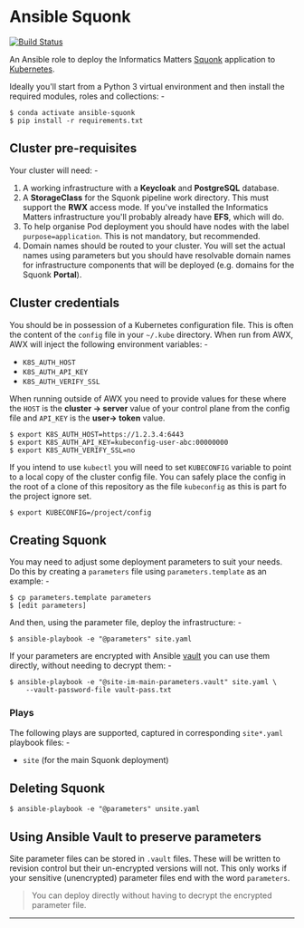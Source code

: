 # Ansible Squonk

[![Build Status](https://travis-ci.com/InformaticsMatters/ansible-squonk.svg?branch=master)](https://travis-ci.com/InformaticsMatters/ansible-squonk)

An Ansible role to deploy the Informatics Matters [Squonk] application
to [Kubernetes].

Ideally you'll start from a Python 3 virtual environment and then install
the required modules, roles and collections: -

    $ conda activate ansible-squonk
    $ pip install -r requirements.txt

## Cluster pre-requisites
Your cluster will need: -

1.  A working infrastructure with a **Keycloak** and **PostgreSQL** database.
1.  A **StorageClass** for the Squonk pipeline work directory.
    This must support the **RWX** access mode. If you've installed
    the Informatics Matters infrastructure you'll probably already
    have **EFS**, which will do.     
1.  To help organise Pod deployment you should have nodes
    with the label `purpose=application`. This is not mandatory,
    but recommended.
1.  Domain names should be routed to your cluster.
    You will set the actual names using parameters but you should have
    resolvable domain names for infrastructure components that will be deployed
    (e.g. domains for the Squonk **Portal**).
 
## Cluster credentials
You should be in possession of a Kubernetes configuration file. This is often
the content of the `config` file in your `~/.kube` directory. When run from
AWX, AWX will inject the following environment variables: -

-   `K8S_AUTH_HOST`
-   `K8S_AUTH_API_KEY`
-   `K8S_AUTH_VERIFY_SSL`

When running outside of AWX you need to provide values for these
where the `HOST` is the **cluster -> server** value of your control plane from
the config file and `API_KEY` is the **user-> token** value.

    $ export K8S_AUTH_HOST=https://1.2.3.4:6443
    $ export K8S_AUTH_API_KEY=kubeconfig-user-abc:00000000
    $ export K8S_AUTH_VERIFY_SSL=no

If you intend to use `kubectl` you will need to set `KUBECONFIG` variable
to point to a local copy of the cluster config file. You can safely place
the config in the root of a clone of this repository as the file
`kubeconfig` as this is part fo the project ignore set.

    $ export KUBECONFIG=/project/config

## Creating Squonk
You may need to adjust some deployment parameters to suit your needs.
Do this by creating a `parameters` file using `parameters.template`
as an example: -

    $ cp parameters.template parameters
    $ [edit parameters]

And then, using the parameter file, deploy the infrastructure: -

    $ ansible-playbook -e "@parameters" site.yaml

If your parameters are encrypted with Ansible [vault] you can use them
directly, without needing to decrypt them: -

    $ ansible-playbook -e "@site-im-main-parameters.vault" site.yaml \
        --vault-password-file vault-pass.txt

### Plays
The following plays are supported, captured in corresponding `site*.yaml`
playbook files: -

-   `site` (for the main Squonk deployment)

## Deleting Squonk

    $ ansible-playbook -e "@parameters" unsite.yaml

## Using Ansible Vault to preserve parameters
Site parameter files can be stored in `.vault` files. These will be written
to revision control but their un-encrypted versions will not. This only works
if your sensitive (unencrypted) parameter files end with the word `parameters`.

>   You can deploy directly without having to decrypt the encrypted parameter
    file.

---

[kubernetes]: https://kubernetes.io
[squonk]: https://squonk.it
[vault]: https://docs.ansible.com/ansible/latest/user_guide/vault.html
